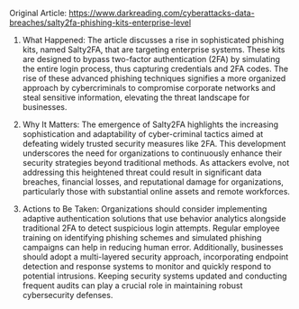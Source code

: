 Original Article: https://www.darkreading.com/cyberattacks-data-breaches/salty2fa-phishing-kits-enterprise-level

1) What Happened: The article discusses a rise in sophisticated phishing kits, named Salty2FA, that are targeting enterprise systems. These kits are designed to bypass two-factor authentication (2FA) by simulating the entire login process, thus capturing credentials and 2FA codes. The rise of these advanced phishing techniques signifies a more organized approach by cybercriminals to compromise corporate networks and steal sensitive information, elevating the threat landscape for businesses.

2) Why It Matters: The emergence of Salty2FA highlights the increasing sophistication and adaptability of cyber-criminal tactics aimed at defeating widely trusted security measures like 2FA. This development underscores the need for organizations to continuously enhance their security strategies beyond traditional methods. As attackers evolve, not addressing this heightened threat could result in significant data breaches, financial losses, and reputational damage for organizations, particularly those with substantial online assets and remote workforces.

3) Actions to Be Taken: Organizations should consider implementing adaptive authentication solutions that use behavior analytics alongside traditional 2FA to detect suspicious login attempts. Regular employee training on identifying phishing schemes and simulated phishing campaigns can help in reducing human error. Additionally, businesses should adopt a multi-layered security approach, incorporating endpoint detection and response systems to monitor and quickly respond to potential intrusions. Keeping security systems updated and conducting frequent audits can play a crucial role in maintaining robust cybersecurity defenses.